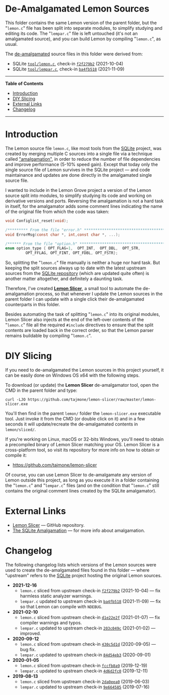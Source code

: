 # De-Amalgamated Lemon Sources

This folder contains the same Lemon version of the parent folder, but the "`lemon.c`" file has been split into separate modules, to simplify studying and editing its code.
The "`lempar.c`" file is left untouched (it's not an amalgamated source), and you can build Lemon by compiling "`lemon.c`", as usual.

The [de-amalgamated] source files in this folder were derived from:

- SQLite [`tool/lemon.c`][us lemon.c], check-in [`f2f279b2`][f2f279b2]  (2021-10-04)
- SQLite [`tool/lempar.c`][us lempar.c], check-in [`ba4fb518`][ba4fb518]  (2021-11-09)


-----

**Table of Contents**

<!-- MarkdownTOC autolink="true" bracket="round" autoanchor="false" lowercase="only_ascii" uri_encoding="true" levels="1,2,3" -->

- [Introduction](#introduction)
- [DIY Slicing](#diy-slicing)
- [External Links](#external-links)
- [Changelog](#changelog)

<!-- /MarkdownTOC -->

-----

# Introduction

The Lemon source file `lemon.c`, like most tools from the [SQLite] project, was created by merging multiple C sources into a single file via a technique called ["amalgamation"], in order to reduce the number of file dependencies and improve performance (5-10% speed gain).
Except that today only the single source file of Lemon survives in the SQLite project — and code maintainance and updates are done directly in the amalgamated single source file.

I wanted to include in the Lemon Grove project a version of the Lemon source split into modules, to simplify studying its code and working on derivative versions and ports.
Reversing the amalgamation is not a hard task in itself, for the amalgamator adds some comment lines indicating the name of the original file from which the code was taken:

```c
void Configlist_reset(void);

/********* From the file "error.h" ***************************************/
void ErrorMsg(const char *, int,const char *, ...);

/****** From the file "option.h" ******************************************/
enum option_type { OPT_FLAG=1,  OPT_INT,  OPT_DBL,  OPT_STR,
         OPT_FFLAG, OPT_FINT, OPT_FDBL, OPT_FSTR};
```

So, splitting the "`lemon.c`" file manually is neither a huge nor hard task.
But keeping the split sources always up to date with the latest upstream sources from the [SQLite repository]  (which are updated quite often) is another matter altogether, and definitely a daunting task.

Therefore, I've created __[Lemon Slicer]__, a small tool to automate the de-amalgamation process, so that whenever I update the Lemon sources in the parent folder I can update with a single click their de-amalgamated counterparts in this folder.

Besides automating the task of splitting "`lemon.c`" into its original modules, Lemon Slicer also injects at the end of the left-over contents of the "`lemon.c`" file all the required `#include` directives to ensure that the split contents are loaded back in the correct order, so that the Lemon parser remains buildable by compiling "`lemon.c`".

# DIY Slicing

If you need to de-amalgamated the Lemon sources in this project yourself, it can be easily done on Windows OS x64 with the following steps.

To download (or update) the __Lemon Slicer__ de-amalgamator tool, open the CMD in the parent folder and type:

```
curl -LJO https://github.com/tajmone/lemon-slicer/raw/master/lemon-slicer.exe
```

You'll then find in the parent `lemon/` folder the `lemon-slicer.exe` executable tool.
Just invoke it from the CMD (or double click on it) and in a few seconds it will update/recreate the de-amalgamated contents in `lemon/sliced/`.

If you're working on Linux, macOS or 32-bits Windows, you'll need to obtain a precompiled binary of Lemon Slicer matching your OS.
Lemon Slicer is a cross-platform tool, so visit its repository for more info on how to obtain or compile it:

- https://github.com/tajmone/lemon-slicer

Of course, you can use Lemon Slicer to de-amalgamate any version of Lemon outside this project, as long as you execute it in a folder containing the "`lemon.c`" and "`lempar.c`" files (and on the condition that "`lemon.c`" still contains the original comment lines created by the SQLite amalgamator).

# External Links

- [Lemon Slicer] — GitHub repository.
- [The SQLite Amalgamation] — for more info about amalgamation.

# Changelog

The following changelog lists which versions of the Lemon sources were used to create the de-amalgamated files found in this folder — where "upstream" refers to the [SQLite] project hosting the original Lemon sources.

- **2021-12-16**
    + `lemon.c` sliced from upstream check-in [`f2f279b2`][f2f279b2]  (2021-10-04) — fix harmless static analyzer warnings.
    + `lempar.c` updated to upstream check-in [`ba4fb518`][ba4fb518]  (2021-11-09) — fix so that Lemon can compile with `NDEBUG`.
- **2021-02-10**
    + `lemon.c` sliced from upstream check-in [`d1e22e2f`][d1e22e2f]  (2021-01-07) — fix compiler warnings and typos.
    + `lempar.c` updated to upstream check-in [`203c049c`][203c049c]  (2021-01-02) — improved.
- **2020-09-12**
    + `lemon.c` sliced from upstream check-in [`430c5d1d`][430c5d1d]  (2020-09-05) — bug fix.
    + `lempar.c` updated to upstream check-in [`84d54eb3`][84d54eb3]  (2020-09-01)
- **2020-01-05**
    + `lemon.c` sliced from upstream check-in [`fccfb8a9`][fccfb8a9]  (2019-12-19)
    + `lempar.c` updated to upstream check-in [`4d6d2fc0`][4d6d2fc0]  (2019-12-11)
- **2019-08-13**
    + `lemon.c` sliced from upstream check-in [`2da0eea0`][2da0eea0]  (2019-06-03)
    + `lempar.c` updated to upstream check-in [`9e664585`][9e664585]  (2019-07-16)

<!-----------------------------------------------------------------------------
                               REFERENCE LINKS
------------------------------------------------------------------------------>

[de-amalgamated]: https://www.sqlite.org/amalgamation.html "Learn about amalgamation in the SQLite project"
["amalgamation"]: https://www.sqlite.org/amalgamation.html "Learn about amalgamation in the SQLite project"
[Lemon Slicer]: https://github.com/tajmone/lemon-slicer "Visit the Lemon Slicer repository on GitHub"

<!-- SQLite -->

[SQLite]: http://www.sqlite.org/ "Visit SQLite website"
[SQLite repository]: https://sqlite.org/src/doc/trunk/README.md "Visit the SQLite source repository"
[The SQLite Amalgamation]: https://www.sqlite.org/amalgamation.html "Learn about amalgamation in the SQLite project"

<!-- upstream sources -->

[us lemon.c]: https://www.sqlite.org/src/file/tool/lemon.c "View upstream source file"
[us lempar.c]: https://www.sqlite.org/src/file/tool/lempar.c "View upstream source file"

<!-- upstream check-ins (asciibetically sorted) -->

[203c049c]: https://www.sqlite.org/src/info/203c049c66238041 "View upstream check-in 203c049c (2021-01-02)"
[2da0eea0]: https://www.sqlite.org/src/info/2da0eea02d128c37 "View upstream check-in 2da0eea0 (2019-06-03)"
[430c5d1d]: https://www.sqlite.org/src/info/430c5d1da57af452 "View upstream check-in 430c5d1d (2020-09-05)"
[4d6d2fc0]: https://www.sqlite.org/src/info/4d6d2fc046d586a1 "View upstream check-in 4d6d2fc0 (2019-12-11)"
[84d54eb3]: https://www.sqlite.org/src/info/84d54eb357161741 "View upstream check-in 84d54eb3 (2020-09-01)"
[9e664585]: https://www.sqlite.org/src/info/9e66458592d40fbd "View upstream check-in 9e664585 (2019-07-16)"
[ba4fb518]: https://www.sqlite.org/src/info/ba4fb51853fbcb8c "View upstream check-in ba4fb518 (2021-11-09)"
[d1e22e2f]: https://www.sqlite.org/src/info/d1e22e2f76cce7eb "View upstream check-in d1e22e2f (2021-01-07)"
[f2f279b2]: https://www.sqlite.org/src/info/f2f279b2cc1c8b3b "View upstream check-in f2f279b2 (2021-10-04)"
[fccfb8a9]: https://www.sqlite.org/src/info/fccfb8a9ed3c1df9 "View upstream check-in fccfb8a9 (2019-12-19)"

<!-- EOF -->
